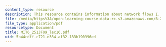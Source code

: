 ```yaml
---
content_type: resource
description: This resource contains information about network flows I.
file: /media/https%3A/open-learning-course-data-rc.s3.amazonaws.com/6-251j-introduction-to-mathematical-programming-fall-2009/5b44cdffc721e334af32183b190996ed_MIT6_251JF09_lec16.pdf
file_type: application/pdf
resourcetype: Document
title: MIT6_251JF09_lec16.pdf
uid: 5b44cdff-c721-e334-af32-183b190996ed
---
```

